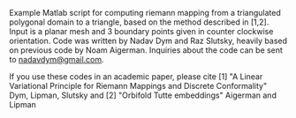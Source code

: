 Example Matlab script for computing riemann mapping from a triangulated polygonal
domain to a triangle, based on the method described in [1,2]. Input is a planar mesh and 3 boundary points given
in counter clockwise orientation. Code was written by Nadav Dym and Raz Slutsky, heavily based on previous code by Noam Aigerman. Inquiries about the code can be sent to
nadavdym@gmail.com.

If you use these codes in an academic paper, please cite
 [1] "A Linear Variational Principle for Riemann Mappings and Discrete
 Conformality" Dym, Lipman, Slutsky
 and
 [2] "Orbifold Tutte embeddings" Aigerman and Lipman
